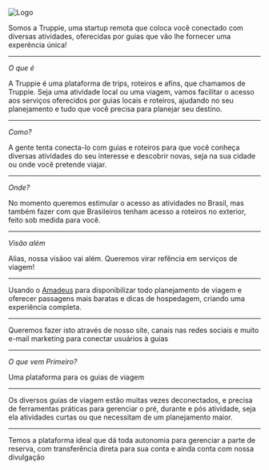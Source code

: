 ![Logo](https://truppie.com/assets/logo-flat-8815ef3639e143731f00922704c9fa09d5fc311e5433207cf6e8ca136d4edf32.png)

Somos a Truppie, uma startup remota que coloca você conectado com diversas atividades, oferecidas por guias que vão lhe fornecer uma experência única!

---

*O que é*

A Truppie é uma plataforma de trips, roteiros e afins, que chamamos de Truppie. Seja uma atividade local ou uma viagem, vamos facilitar o acesso aos serviços oferecidos por guias locais e roteiros, ajudando no seu planejamento e tudo que você precisa para planejar seu destino.

---

*Como?*

A gente tenta conecta-lo com guias e roteiros para que você conheça diversas atividades do seu interesse e descobrir novas, seja na sua cidade ou onde você pretende viajar.

---

*Onde?*

No momento queremos estimular o acesso as atividades no Brasil, mas também fazer com que Brasileiros tenham acesso a roteiros no exterior, feito sob medida para você.

---

*Visão além*

Alias, nossa visãoo vai além. Queremos virar refência em serviços de viagem!

---

Usando o [Amadeus](https://sandbox.amadeus.com/) para disponibilizar todo planejamento de viagem e oferecer passagens mais baratas e dicas de hospedagem, criando uma experiência completa.

---

Queremos fazer isto através de nosso site, canais nas redes sociais e muito e-mail marketing para conectar usuários à guias

---

*O que vem Primeiro?*

Uma plataforma para os guias de viagem

---

Os diversos guias de viagem estão muitas vezes deconectados, e precisa de ferramentas práticas para gerenciar o pré, durante e pós atividade, seja ela atividades curtas ou que necessitam de um planejamento maior.

---

Temos a plataforma ideal que dá toda autonomia para gerenciar a parte de reserva, com transferência direta para sua conta e ainda conta com nossa divulgação




